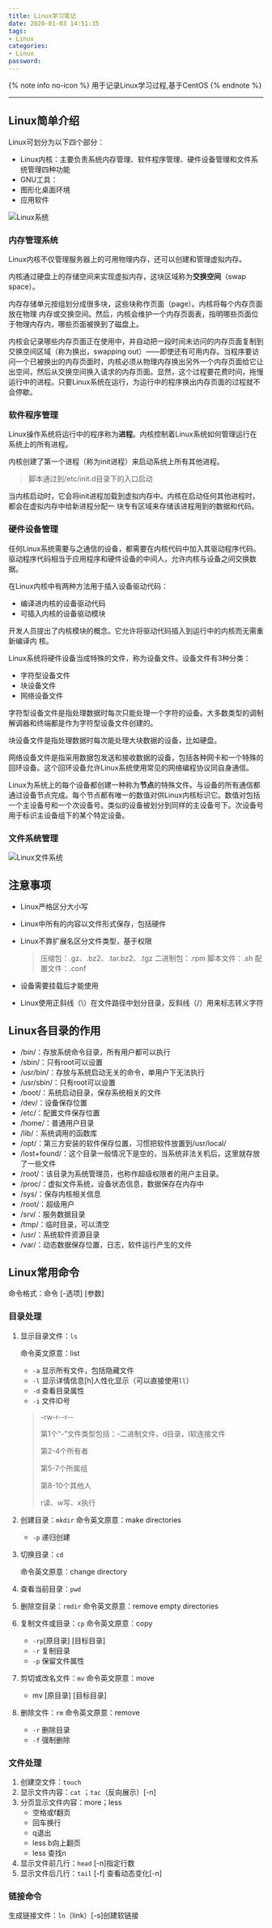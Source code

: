 ```yaml
---
title: Linux学习笔记
date: 2020-01-03 14:51:35
tags:
- Linux
categories:
- Linux
password:
---
```


{% note info no-icon %}
用于记录Linux学习过程,基于CentOS
{% endnote %}

<!-- more -->

---

## Linux简单介绍

Linux可划分为以下四个部分：

+ Linux内核：主要负责系统内存管理、软件程序管理、硬件设备管理和文件系统管理四种功能
+ GNU工具：
+ 图形化桌面环境
+ 应用软件

![Linux系统](http://img.whl123456.top/image/Linux.png)



### 内存管理系统

Linux内核不仅管理服务器上的可用物理内存，还可以创建和管理虚拟内存。

内核通过硬盘上的存储空间来实现虚拟内存，这块区域称为**交换空间**（swap space）。

内存存储单元按组划分成很多块，这些块称作页面（page）。内核将每个内存页面放在物理 内存或交换空间。然后，内核会维护一个内存页面表，指明哪些页面位于物理内存内，哪些页面被换到了磁盘上。

内核会记录哪些内存页面正在使用中，并自动把一段时间未访问的内存页面复制到交换空间区域（称为换出，swapping out）——即使还有可用内存。当程序要访问一个已被换出的内存页面时，内核必须从物理内存换出另外一个内存页面给它让出空间，然后从交换空间换入请求的内存页面。显然，这个过程要花费时间，拖慢运行中的进程。只要Linux系统在运行，为运行中的程序换出内存页面的过程就不会停歇。

### 软件程序管理

Linux操作系统将运行中的程序称为**进程**。内核控制着Linux系统如何管理运行在系统上的所有进程。

内核创建了第一个进程（称为init进程）来启动系统上所有其他进程。

> 脚本通过到/etc/init.d目录下的入口启动

当内核启动时，它会将init进程加载到虚拟内存中。内核在启动任何其他进程时，都会在虚拟内存中给新进程分配一 块专有区域来存储该进程用到的数据和代码。

### 硬件设备管理

任何Linux系统需要与之通信的设备，都需要在内核代码中加入其驱动程序代码。驱动程序代码相当于应用程序和硬件设备的中间人，允许内核与设备之间交换数据。

在Linux内核中有两种方法用于插入设备驱动代码：

+ 编译进内核的设备驱动代码
+ 可插入内核的设备驱动模块

开发人员提出了内核模块的概念。它允许将驱动代码插入到运行中的内核而无需重新编译内 核。

Linux系统将硬件设备当成特殊的文件，称为设备文件。设备文件有3种分类：

+ 字符型设备文件
+ 块设备文件
+ 网络设备文件

字符型设备文件是指处理数据时每次只能处理一个字符的设备。大多数类型的调制解调器和终端都是作为字符型设备文件创建的。

块设备文件是指处理数据时每次能处理大块数据的设备，比如硬盘。

网络设备文件是指采用数据包发送和接收数据的设备，包括各种网卡和一个特殊的回环设备。这个回环设备允许Linux系统使用常见的网络编程协议同自身通信。

Linux为系统上的每个设备都创建一种称为**节点**的特殊文件。与设备的所有通信都通过设备节点完成。每个节点都有唯一的数值对供Linux内核标识它。数值对包括一个主设备号和一个次设备号。类似的设备被划分到同样的主设备号下。次设备号用于标识主设备组下的某个特定设备。

### 文件系统管理

![Linux文件系统](http://img.whl123456.top/image/image-20200611200821228.png)

## 注意事项

+ Linux严格区分大小写

+ Linux中所有的内容以文件形式保存，包括硬件

+ Linux不靠扩展名区分文件类型，基于权限

  > 压缩包：.gz、.bz2、.tar.bz2、.tgz
  > 二进制包：.rpm
  > 脚本文件：.sh
  > 配置文件：.conf

+ 设备需要挂载后才能使用

+ Linux使用正斜线（\）在文件路径中划分目录，反斜线（/）用来标志转义字符

## Linux各目录的作用

+ /bin/：存放系统命令目录，所有用户都可以执行
+ /sbin/：只有root可以设置
+ /usr/bin/：存放与系统启动无关的命令，单用户下无法执行
+ /usr/sbin/：只有root可以设置
+ /boot/：系统启动目录，保存系统相关的文件
+ /dev/：设备保存位置
+ /etc/：配置文件保存位置
+ /home/：普通用户目录
+ /lib/：系统调用的函数库
+ /opt/：第三方安装的软件保存位置，习惯把软件放置到/usr/local/
+ /lost+found/：这个目录一般情况下是空的，当系统非法关机后，这里就存放了一些文件
+ /root/：该目录为系统管理员，也称作超级权限者的用户主目录。
+ /proc/：虚拟文件系统，设备状态信息，数据保存在内存中
+ /sys/：保存内核相关信息
+ /root/：超级用户
+ /srv/：服务数据目录
+ /tmp/：临时目录，可以清空
+ /usr/：系统软件资源目录
+ /var/：动态数据保存位置，日志，软件运行产生的文件

## Linux常用命令

命令格式：命令 [-选项]  [参数]

### 目录处理

1. 显示目录文件：`ls`

   命令英文原意：list

    + `-a` 显示所有文件，包括隐藏文件
    + `-l` 显示详情信息[h]人性化显示（可以直接使用`ll`）
    + `-d` 查看目录属性
    + `-i` 文件ID号

   > -rw-r--r--
   >
   > 第1个“-”文件类型包括：-二进制文件，d目录，l软连接文件
   >
   > 第2-4个所有者
   >
   > 第5-7个所属组
   >
   > 第8-10个其他人
   >
   > r读、w写、x执行

2. 创建目录：`mkdir`
   命令英文原意：make directories

   + `-p` 递归创建

3. 切换目录：`cd`

   命令英文原意：change directory

4. 查看当前目录：`pwd`

5. 删除空目录：`rmdir`
   命令英文原意：remove empty directories

6. 复制文件或目录：`cp`
   命令英文原意：copy

   + `-rp`[原目录] [目标目录]
   + `-r` 复制目录
   + `-p` 保留文件属性

7. 剪切或改名文件：`mv`
   命令英文原意：move

   + mv [原目录] [目标目录]

8. 删除文件：`rm`
   命令英文原意：remove

   + `-r` 删除目录
   + `-f` 强制删除

### 文件处理

1. 创建空文件：`touch`
2. 显示文件内容：`cat` ；`tac`（反向展示）[-n]
3. 分页显示文件内容：more；less
   + 空格或f翻页
   + 回车换行
   + q退出
   + less b向上翻页
   + less 查找n
4. 显示文件前几行：`head` [-n]指定行数
5. 显示文件后几行：`tail` [-f] 查看动态变化[-n]

### 链接命令

生成链接文件：`ln`（link）[-s]创建软链接
